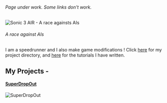 ###### Page under work. Some links don't work.

![Sonic 3 AIR - A race againsts AIs](https://user-images.githubusercontent.com/80510430/158044731-f21c101f-1267-4ac3-bbd2-07f91fce993e.png)
###### A race against AIs

I am a speedrunner and I also make game modifications !
Click [here](https://shreyanshnarwe1.github.io/projects) for my project directory, and [here](https://shreyanshnarwe1.github.io/tutorials) for the tutorials I have written.

## My Projects -
#### [SuperDropOut](https://shreyanshnarwe1.github.io/s3air/mods/charsprites/superdropout)
![SuperDropOut](https://user-images.githubusercontent.com/80510430/158046796-15319d08-beac-4b0a-8e5e-99999492b8b0.png)
